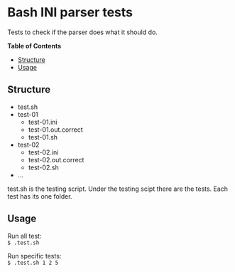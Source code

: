 # Bash INI parser tests
Tests to check if the parser does what it should do.

**Table of Contents**
- [Structure](#structure)
- [Usage](#usage)


## Structure
- test.sh
- test-01
  - test-01.ini
  - test-01.out.correct
  - test-01.sh
- test-02
  - test-02.ini
  - test-02.out.correct
  - test-02.sh
- ... 

test.sh is the testing script. Under the testing scipt there are the tests. Each test has its one folder.


## Usage
Run all test:<br />
```$ .test.sh ```

Run specific tests:<br />
```$ .test.sh 1 2 5```
